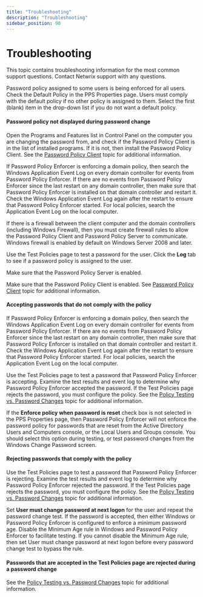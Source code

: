 ```yaml
---
title: "Troubleshooting"
description: "Troubleshooting"
sidebar_position: 90
---
```


# Troubleshooting

This topic contains troubleshooting information for the most common support questions. Contact
Netwrix support with any questions.

Password policy assigned to some users is being enforced for all users. Check the Default Policy in
the PPS Properties page. Users must comply with the default policy if no other policy is assigned to
them. Select the first (blank) item in the drop-down list if you do not want a default policy.

#### Password policy not displayed during password change

Open the Programs and Features list in Control Panel on the computer you are changing the password
from, and check if the Password Policy Client is in the list of installed programs. If it is not,
then install the Password Policy Client. See the [Password Policy Client](/docs/passwordpolicyenforcer/11.0/admin/password-policy-client/password_policy_client.md)
topic for additional information.

If Password Policy Enforcer is enforcing a domain policy, then search the Windows Application Event
Log on every domain controller for events from Password Policy Enforcer. If there are no events from
Password Policy Enforcer since the last restart on any domain controller, then make sure that
Password Policy Enforcer is installed on that domain controller and restart it. Check the Windows
Application Event Log again after the restart to ensure that Password Policy Enforcer started. For
local policies, search the Application Event Log on the local computer.

If there is a firewall between the client computer and the domain controllers (including Windows
Firewall), then you must create firewall rules to allow the Password Policy Client and Password
Policy Server to communicate. Windows firewall is enabled by default on Windows Server 2008 and
later.

Use the Test Policies page to test a password for the user. Click the **Log** tab to see if a
password policy is assigned to the user.

Make sure that the Password Policy Server is enabled.

Make sure that the Password Policy Client is enabled. See
[Password Policy Client](/docs/passwordpolicyenforcer/11.0/admin/password-policy-client/password_policy_client.md) topic for additional information.

#### Accepting passwords that do not comply with the policy

If Password Policy Enforcer is enforcing a domain policy, then search the Windows Application Event
Log on every domain controller for events from Password Policy Enforcer. If there are no events from
Password Policy Enforcer since the last restart on any domain controller, then make sure that
Password Policy Enforcer is installed on that domain controller and restart it. Check the Windows
Application Event Log again after the restart to ensure that Password Policy Enforcer started. For
local policies, search the Application Event Log on the local computer.

Use the Test Policies page to test a password that Password Policy Enforcer is accepting. Examine
the test results and event log to determine why Password Policy Enforcer accepted the password. If
the Test Policies page rejects the password, you must configure the policy. See the
[Policy Testing vs. Password Changes](/docs/passwordpolicyenforcer/11.0/admin/manage-policies/testpolicy.md#policy-testing-vs-password-changes) topic for
additional information.

If the **Enforce policy when password is reset** check box is not selected in the PPS Properties
page, then Password Policy Enforcer will not enforce the password policy for passwords that are
reset from the Active Directory Users and Computers console, or the Local Users and Groups console.
You should select this option during testing, or test password changes from the Windows Change
Password screen.

#### Rejecting passwords that comply with the policy

Use the Test Policies page to test a password that Password Policy Enforcer is rejecting. Examine
the test results and event log to determine why Password Policy Enforcer rejected the password. If
the Test Policies page rejects the password, you must configure the policy. See the
[Policy Testing vs. Password Changes](/docs/passwordpolicyenforcer/11.0/admin/manage-policies/testpolicy.md#policy-testing-vs-password-changes) topic for
additional information.

Set **User must change password at next logon** for the user and repeat the password change test. If
the password is accepted, then either Windows or Password Policy Enforcer is configured to enforce a
minimum password age. Disable the Minimum Age rule in Windows and Password Policy Enforcer to
facilitate testing. If you cannot disable the Minimum Age rule, then set User must change password
at next logon before every password change test to bypass the rule.

#### Passwords that are accepted in the Test Policies page are rejected during a password change

See the [Policy Testing vs. Password Changes](/docs/passwordpolicyenforcer/11.0/admin/manage-policies/testpolicy.md#policy-testing-vs-password-changes)
topic for additional information.
